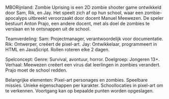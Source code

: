 MBORijnland: Zombie Uprising is een 2D zombie shooter game ontwikkeld door Sam, Rik, en Jay. Het speelt zich af op hun school, waar een zombie-apocalyps uitbreekt veroorzaakt door docent Manuel Meewezen. De speler bestuurt Anton Prajo, een andere docent, met als doel de zombies te verslaan en te ontsnappen uit de school.

Teamverdeling: Sam: Projectmanager, verantwoordelijk voor documentatie. Rik: Ontwerper, creëert de pixel-art. Jay: Ontwikkelaar, programmeert in HTML en JavaScript. Rollen roteren elke 2 dagen.

Spelconcept: Genre: Survival, avontuur, horror. Doelgroep: Jongeren 13+. Verhaal: Meewezen creëert een virus dat leerlingen in zombies verandert. Prajo moet de school redden.

Belangrijke elementen: Pixel-art personages en zombies. Speelbare missies. Unieke eigenschappen per karakter. Schoollocaties in pixel-art om te verkennen. Voortgang kan op bepaalde punten worden opgeslagen.
